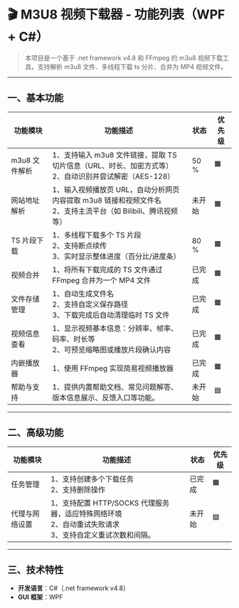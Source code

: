 # 🎬 M3U8 视频下载器 - 功能列表（WPF + C#）

> 本项目是一个基于 .net framework v4.8 和 FFmpeg 的 m3u8 视频下载工具，支持解析 m3u8 文件、多线程下载 ts 分片、合并为 MP4
> 视频文件。

---

## 一、基本功能

| 功能模块      | 功能描述                                                                 | 状态   | 优先级 |
|-----------|----------------------------------------------------------------------|------|-----|
| m3u8 文件解析 | 1、支持输入 m3u8 文件链接，提取 TS 切片信息（URL、时长、加密方式等）<br>2、自动识别并尝试解密（AES-128）    | 50 % | 🟧  |
| 网站地址解析    | 1、输入视频播放页 URL，自动分析网页内容提取 m3u8 链接和视频文件名<br>2、支持主流平台（如 Bilibili、腾讯视频等） | 未开始  | 🟧  |
| TS 片段下载   | 1、多线程下载多个 TS 片段<br>2、支持断点续传<br>3、实时显示整体进度（百分比/进度条）                   | 80 % | 🟧  |
| 视频合并      | 1、将所有下载完成的 TS 文件通过 FFmpeg 合并为一个 MP4 文件                               | 已完成  | 🟧  |
| 文件存储管理    | 1、自动生成文件名<br>2、支持自定义保存路径<br>3、下载完成后自动清理临时 TS 文件                      | 已完成  | 🟧  |
| 视频信息查看    | 1、显示视频基本信息：分辨率、帧率、码率、时长等<br>2、可预览缩略图或播放片段确认内容                        | 已完成  | 🟧  |
| 内嵌播放器     | 1、使用 FFmpeg 实现简易视频播放器                                                | 已完成  | 🟧  |
| 帮助与支持     | 1、提供内置帮助文档、常见问题解答、版本信息展示、反馈入口等功能。                                    | 未开始  | 🟦  |

---

## 二、高级功能

| 功能模块    | 功能描述                                                              | 状态  | 优先级 |
|---------|-------------------------------------------------------------------|-----|-----|
| 任务管理    | 1、支持创建多个下载任务<br>2、支持删除操作                                          | 已完成 | 🟧  |
| 代理与网络设置 | 1、支持配置 HTTP/SOCKS 代理服务器，适应特殊网络环境<br>2、自动重试失败请求<br>3、支持自定义重试次数和间隔。 | 未开始 | 🟦  |

---

## 三、技术特性

- **开发语言**：C#（.net framework v4.8）
- **GUI 框架**：WPF